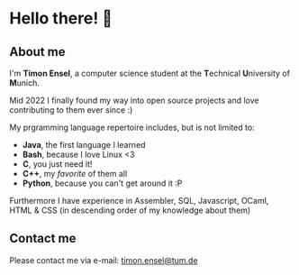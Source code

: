 # Hello there! 👋

## About me
I'm **Timon Ensel**, a computer science student at the **T**echnical **U**niversity of **M**unich.

Mid 2022 I finally found my way into open source projects and love contributing to them ever since :)

  
My prgramming language repertoire includes, but is not limited to:
- **Java**, the first language I learned
- **Bash**, because I love Linux <3
- **C**, you just need it!
- **C++**, my *favorite* of them all
- **Python**, because you can't get around it :P

Furthermore I have experience in Assembler, SQL, Javascript, OCaml, HTML & CSS (in descending order of my knowledge about them)

## Contact me
Please contact me via e-mail: timon.ensel@tum.de

<!---
forgottosave/forgottosave is a special repository because its `README.md` (this file) appears on your GitHub profile.
--->

